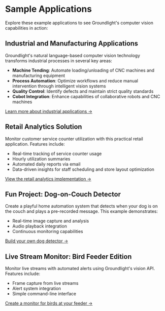 # Sample Applications

Explore these example applications to see Groundlight's computer vision capabilities in action:

## Industrial and Manufacturing Applications

Groundlight's natural language-based computer vision technology transforms industrial processes in several key areas:

- **Machine Tending**: Automate loading/unloading of CNC machines and manufacturing equipment
- **Process Automation**: Optimize workflows and reduce manual intervention through intelligent vision systems
- **Quality Control**: Identify defects and maintain strict quality standards
- **Cobot Integration**: Enhance capabilities of collaborative robots and CNC machines

[Learn more about industrial applications →](/docs/sample-applications/industrial)

## Retail Analytics Solution

Monitor customer service counter utilization with this practical retail application. Features include:

- Real-time tracking of service counter usage
- Hourly utilization summaries
- Automated daily reports via email
- Data-driven insights for staff scheduling and store layout optimization

[View the retail analytics implementation →](/docs/sample-applications/retail-analytics)

## Fun Project: Dog-on-Couch Detector

Create a playful home automation system that detects when your dog is on the couch and plays a pre-recorded message. This example demonstrates:

- Real-time image capture and analysis
- Audio playback integration
- Continuous monitoring capabilities

[Build your own dog detector →](/docs/sample-applications/dog-on-couch)

## Live Stream Monitor: Bird Feeder Edition

Monitor live streams with automated alerts using Groundlight's vision API. Features include:

- Frame capture from live streams
- Alert system integration
- Simple command-line interface

[Create a monitor for birds at your feeder →](/docs/sample-applications/streaming-with-alerts)